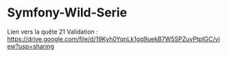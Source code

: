 # Symfony-Wild-Serie
Lien vers la quête 21 Validation : https://drive.google.com/file/d/19Kyh0YqnLk1gg9uekB7W5SPZuvPtpIGC/view?usp=sharing
